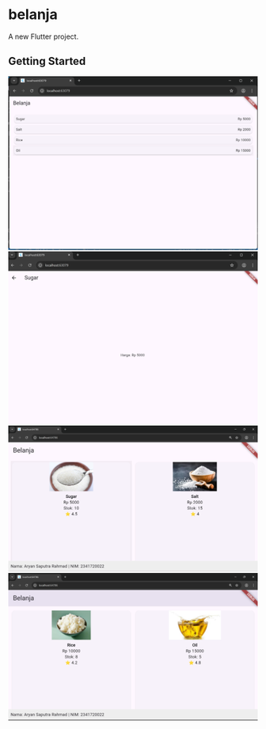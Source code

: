 # belanja

A new Flutter project.

## Getting Started

![Screenshot image widget](img/9.png)
![Screenshot image widget](img/10.png)
![Screenshot image widget](img/11.png)
![Screenshot image widget](img/12.png)